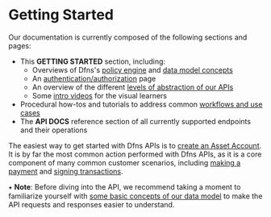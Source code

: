 # Getting Started

Our documentation is currently composed of the following sections and pages:

* This **GETTING STARTED** section, including:
  * Overviews of Dfns's [policy engine](PolicyEngineIntro.md) and [data model concepts](DataModelConcepts.md)
  * An [authentication/authorization](authentication-authorization.md) page
  * An overview of the different [levels of abstraction of our APIs](DfnsAPIAbstractionLevels.md)
  * Some [intro videos](Videos.md) for the visual learners
* Procedural how-tos and tutorials to address common [workflows and use cases](../use-cases/)
* The **API DOCS** reference section of all currently supported endpoints and their operations

The easiest way to get started with Dfns APIs is to [create an Asset Account](<../use-cases/Asset Accounts/CreateAssetAccount.md>). It is by far the most common action performed with Dfns APIs, as it is a core component of many common customer scenarios, including [making a payment](../use-cases/Payments/InitiatePayment.md) and [signing transactions](../api-docs/low-level-api-keys-and-transactions/transaction-execution/createsignature.md).

⭑ **Note**: Before diving into the API, we recommend taking a moment to familiarize yourself with [some basic concepts of our data model](DataModelConcepts.md) to make the API requests and responses easier to understand.
